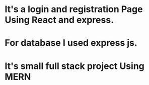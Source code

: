 # It's a login and registration Page Using React and express. 
# For database I used express js.
# It's small full stack project Using MERN
